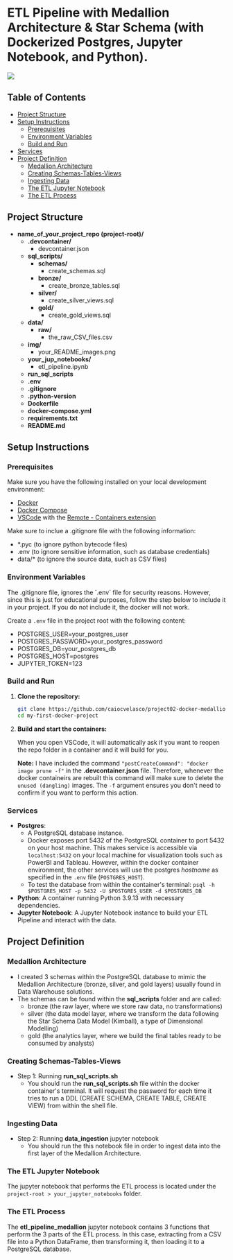 # ETL Pipeline with Medallion Architecture & Star Schema (with Dockerized Postgres, Jupyter Notebook, and Python). 

<img src = "img/project02-XYZ.png">

## Table of Contents

- [Project Structure](#Project-Structure)
- [Setup Instructions](#Setup-Instructions)
  - [Prerequisites](#Prerequisites)
  - [Environment Variables](#Environment-Variables)
  - [Build and Run](#Build-and-Run)
- [Services](#services)
- [Project Definition](#Project-Definition)
  - [Medallion Architecture](#Medallion-Architecture)
  - [Creating Schemas-Tables-Views](#Creating-Schemas-Tables-Views)
  - [Ingesting Data](#Ingesting-Data)
  - [The ETL Jupyter Notebook](#The-ETL-Jupyter-Notebook)
  - [The ETL Process](#The-ETL-Process)
  

## Project Structure

- **name_of_your_project_repo (project-root)/**
    - **.devcontainer/**
      - devcontainer.json
    - **sql_scripts/**
      - **schemas/**
        - create_schemas.sql
      - **bronze/**
        - create_bronze_tables.sql
      - **silver/**
        - create_silver_views.sql
      - **gold/**
        - create_gold_views.sql
    - **data/**
      - **raw/**
        - the_raw_CSV_files.csv
    - **img/**
      - your_README_images.png
    - **your_jup_notebooks/**
      - etl_pipeline.ipynb
    - **run_sql_scripts**
    - **.env**
    - **.gitignore**
    - **.python-version**
    - **Dockerfile**
    - **docker-compose.yml**
    - **requirements.txt**
    - **README.md**

## Setup Instructions

### Prerequisites

Make sure you have the following installed on your local development environment:

- [Docker](https://www.docker.com/get-started)
- [Docker Compose](https://docs.docker.com/compose/install/)
- [VSCode](https://code.visualstudio.com/) with the [Remote - Containers extension](https://marketplace.visualstudio.com/items?itemName=ms-vscode-remote.remote-containers)

Make sure to inclue a .gitignore file with the following information:
- *.pyc (to ignore python bytecode files)
- .env (to ignore sensitive information, such as database credentials)
- data/* (to ignore the source data, such as CSV files)

### Environment Variables

The .gitignore file, ignores the ´.env´ file for security reasons. However, since this is just for educational purposes, follow the step below to include it in your project. If you do not include it, the docker will not work.

Create a `.env` file in the project root with the following content:

- POSTGRES_USER=your_postgres_user
- POSTGRES_PASSWORD=your_postgres_password
- POSTGRES_DB=your_postgres_db
- POSTGRES_HOST=postgres
- JUPYTER_TOKEN=123

### Build and Run

1. **Clone the repository:**

   ```bash
   git clone https://github.com/caiocvelasco/project02-docker-medallion-postgres-kimball-star-schema.git
   cd my-first-docker-project

2. **Build and start the containers:**

    When you open VSCode, it will automatically ask if you want to reopen the repo folder in a container and it will build for you.

    **Note:** I have included the command `"postCreateCommand": "docker image prune -f"` in the __.devcontainer.json__ file. Therefore, whenever the docker containeirs are rebuilt this command will make sure to delete the `unused (dangling)` images. The `-f` argument ensures you don't need to confirm if you want to perform this action.

### Services

- **Postgres**: 
  - A PostgreSQL database instance.
  - Docker exposes port 5432 of the PostgreSQL container to port 5432 on your host machine. This makes service is accessible via `localhost:5432` on your local machine for visualization tools such as PowerBI and Tableau. However, within the docker container environment, the other services will use the postgres _hostname_ as specified in the `.env` file (`POSTGRES_HOST`).
  - To test the database from within the container's terminal: `psql -h $POSTGRES_HOST -p 5432 -U $POSTGRES_USER -d $POSTGRES_DB`
- **Python**: A container running Python 3.9.13 with necessary dependencies.
- **Jupyter Notebook**: A Jupyter Notebook instance to build your ETL Pipeline and interact with the data. 

## Project Definition

### Medallion Architecture
  * I created 3 schemas within the PostgreSQL database to mimic the Medallion Architecture (bronze, silver, and gold layers) usually found in Data Warehouse solutions. 
  * The schemas can be found within the __sql_scripts__ folder and are called:
    * bronze (the raw layer, where we store raw data, no transformations)
    * silver (the data model layer, where we transform the data following the Star Schema Data Model (Kimball), a type of Dimensional Modelling)
    * gold (the analytics layer, where we build the final tables ready to be consumed by analysts)

### Creating Schemas-Tables-Views
  * Step 1: Running __run_sql_scripts.sh__
    * You should run the __run_sql_scripts.sh__ file within the docker container's terminal. It will request the password for each time it tries to run a DDL (CREATE SCHEMA, CREATE TABLE, CREATE VIEW) from within the shell file.

### Ingesting Data
  * Step 2: Running __data_ingestion__ jupyter notebook
    * You should run the this notebook file in order to ingest data into the first layer of the Medallion Architecture.

### The ETL Jupyter Notebook
  The jupyter notebook that performs the ETL process is located under the `project-root > your_jupyter_notebooks` folder. 

### The ETL Process
  The __etl_pipeline_medallion__ jupyter notebook contains 3 functions that perform the 3 parts of the ETL process. In this case, extracting from a CSV file into a Python DataFrame, then transforming it, then loading it to a PostgreSQL database.